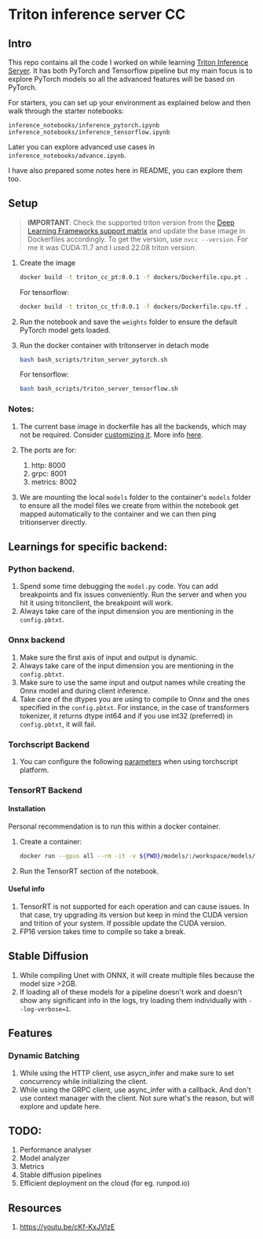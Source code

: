 # Triton inference server CC

## Intro

This repo contains all the code I worked on while learning [Triton Inference Server](https://github.com/triton-inference-server/server). It has both PyTorch and Tensorflow pipeline but my main focus is to explore PyTorch models so all the advanced features will be based on PyTorch.

For starters, you can set up your environment as explained below and then walk through the starter notebooks:

```console
inference_notebooks/inference_pytorch.ipynb
inference_notebooks/inference_tensorflow.ipynb
```

Later you can explore advanced use cases in `inference_notebooks/advance.ipynb`.

I have also prepared some notes here in README, you can explore them too.

## Setup

> **IMPORTANT**: Check the supported triton version from the [Deep Learning Frameworks support matrix](https://docs.nvidia.com/deeplearning/frameworks/support-matrix/index.html) and update the base image in Dockerfiles accordingly.
> To get the version, use `nvcc --version`. For me it was CUDA:11.7 and I used 22.08 triton version.

1. Create the image

   ```bash
   docker build -t triton_cc_pt:0.0.1 -f dockers/Dockerfile.cpu.pt .
   ```

   For tensorflow:

   ```bash
   docker build -t triton_cc_tf:0.0.1 -f dockers/Dockerfile.cpu.tf .
   ```

1. Run the notebook and save the `weights` folder to ensure the default PyTorch model gets loaded.

1. Run the docker container with tritonserver in detach mode

   ```bash
   bash bash_scripts/triton_server_pytorch.sh
   ```

   For tensorflow:

   ```bash
   bash bash_scripts/triton_server_tensorflow.sh
   ```

### Notes:

1. The current base image in dockerfile has all the backends, which may not be required. Consider [customizing it](https://github.com/triton-inference-server/server/blob/main/docs/customization_guide/build.md#building-with-docker). More info [here](https://catalog.ngc.nvidia.com/orgs/nvidia/containers/tritonserver).

1. The ports are for:

   1. http: 8000
   1. grpc: 8001
   1. metrics: 8002

1. We are mounting the local `models` folder to the container's `models` folder to ensure all the model files we create from within the notebook get mapped automatically to the container and we can then ping tritionserver directly.

## Learnings for specific backend:

### Python backend.

1. Spend some time debugging the `model.py` code. You can add breakpoints and fix issues conveniently. Run the server and when you hit it using tritonclient, the breakpoint will work.
1. Always take care of the input dimension you are mentioning in the `config.pbtxt`.

### Onnx backend

1. Make sure the first axis of input and output is dynamic.
1. Always take care of the input dimension you are mentioning in the `config.pbtxt`.
1. Make sure to use the same input and output names while creating the Onnx model and during client inference.
1. Take care of the dtypes you are using to compile to Onnx and the ones specified in the `config.pbtxt`. For instance, in the case of transformers tokenizer, it returns dtype int64 and if you use int32 (preferred) in `config.pbtxt`, it will fail.

### Torchscript Backend

1. You can configure the following [parameters](https://github.com/triton-inference-server/pytorch_backend#parameters) when using torchscript platform.

### TensorRT Backend

#### Installation

Personal recommendation is to run this within a docker container.

1. Create a container:

   ```bash
   docker run --gpus all --rm -it -v ${PWD}/models/:/workspace/models/ -v ${PWD}/weights/:/workspace/weights/ -v ${PWD}/inference_notebook/:/workspace/inference_notebook/ --name triton_trtc nvcr.io/nvidia/tensorrt:22.08-py3
   ```

1. Run the TensorRT section of the notebook.

#### Useful info

1. TensorRT is not supported for each operation and can cause issues. In that case, try upgrading its version but keep in mind the CUDA version and trition of your system. If possible update the CUDA version.
1. FP16 version takes time to compile so take a break.

## Stable Diffusion

1. While compiling Unet with ONNX, it will create multiple files because the model size >2GB.
1. If loading all of these models for a pipeline doesn't work and doesn't show any significant info in the logs, try loading them individually with `--log-verbose=1`.

## Features

### Dynamic Batching

1. While using the HTTP client, use asycn_infer and make sure to set concurrency while initializing the client.
1. While using the GRPC client, use async_infer with a callback. And don't use context manager with the client. Not sure what's the reason, but will explore and update here.

## TODO:

1. Performance analyser
1. Model analyzer
1. Metrics
1. Stable diffusion pipelines
1. Efficient deployment on the cloud (for eg. runpod.io)

## Resources

1. https://youtu.be/cKf-KxJVlzE
